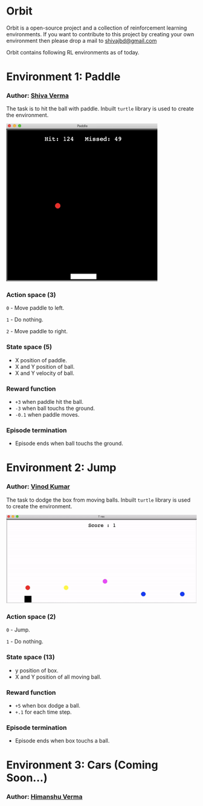 # Orbit

Orbit is a open-source project and a collection of reinforcement learning environments. If you want to contribute to this project by creating your own environment then please drop a mail to shivajbd@gmail.com

Orbit contains following RL environments as of today.

# Environment 1: Paddle

### Author: [Shiva Verma](https://www.linkedin.com/in/shiva-verma/)

The task is to hit the ball with paddle. Inbuilt `turtle` library is used to create the environment.

<img src=environments/paddle/wall.gif width="400">

### Action space (3)

`0` - Move paddle to left.

`1` - Do nothing.

`2` - Move paddle to right.

### State space (5)

- X position of paddle.
- X and Y position of ball.
- X and Y velocity of ball.

### Reward function

- `+3` when paddle hit the ball.
- `-3` when ball touchs the ground.
- `-0.1` when paddle moves.

### Episode termination

- Episode ends when ball touchs the ground.

# Environment 2: Jump

### Author: [Vinod Kumar](https://www.linkedin.com/in/vinodkumar96/)

The task to dodge the box from moving balls. Inbuilt `turtle` library is used to create the environment.

<img src=environments/jump/wall.gif width="600">

### Action space (2)

`0` - Jump.

`1` - Do nothing.

### State space (13)

- y position of box.
- X and Y position of all moving ball.

### Reward function

- `+5` when box dodge a ball.
- `+.1` for each time step.

### Episode termination

- Episode ends when box touchs a ball.

# Environment 3: Cars (Coming Soon...)

### Author: [Himanshu Verma](https://www.linkedin.com/in/himanshu-verma-bba8b610b/)

